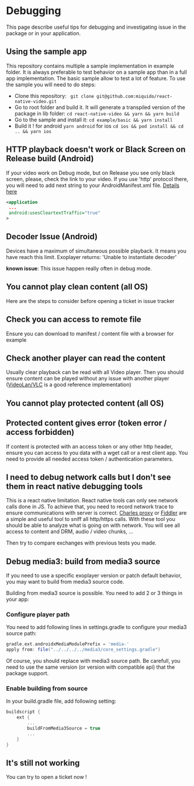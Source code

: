 # Debugging

This page describe useful tips for debugging and investigating issue in the package or in your application.

## Using the sample app
This repository contains multiple a sample implementation in example folder.
It is always preferable to test behavior on a sample app than in a full app implementation.
The basic sample allow to test a lot of feature.
To use the sample you will need to do steps:
- Clone this repository:  ``` git clone git@github.com:miquido/react-native-video.git```
- Go to root folder and build it. It will generate a transpiled version of the package in lib folder: ```cd react-native-video && yarn && yarn build```
- Go to the sample and install it: ```cd example/basic && yarn install```
- Build it ! for android ```yarn android``` for ios ```cd ios && pod install && cd .. && yarn ios``` 


## HTTP playback doesn't work or  Black Screen on Release build (Android)
If your video work on Debug mode, but on Release you see only black screen, please, check the link to your video. If you use 'http' protocol there, you will need to add next string to your AndroidManifest.xml file. [Details here](https://developer.android.com/guide/topics/manifest/application-element#usesCleartextTraffic)

```xml
<application
 ...
 android:usesCleartextTraffic="true"
>
```

## Decoder Issue (Android)

Devices have a maximum of simultaneous possible playback. It means you have reach this limit. Exoplayer returns: 'Unable to instantiate decoder'

**known issue**: This issue happen really often in debug mode.

## You cannot play clean content (all OS)

Here are the steps to consider before opening a ticket in issue tracker

## Check you can access to remote file

Ensure you can download to manifest / content file with a browser for example

## Check another player can read the content

Usually clear playback can be read with all Video player. Then you should ensure content can be played without any issue with another player ([VideoLan/VLC](https://www.videolan.org/vlc/) is a good reference implementation)

## You cannot play protected content (all OS)

## Protected content gives error (token error / access forbidden) 

If content is protected with an access token or any other http header, ensure you can access to you data with a wget call or a rest client app. You need to provide all needed access token / authentication parameters.

## I need to debug network calls but I don't see them in react native debugging tools

This is a react native limitation. React native tools can only see network calls done in JS.
To achieve that, you need to record network trace to ensure communications with server is correct.
[Charles proxy](https://www.charlesproxy.com/) or [Fiddler](https://www.telerik.com/fiddler) are a simple and useful tool to sniff all http/https calls.
With these tool you should be able to analyze what is going on with network. You will see all access to content and DRM, audio / video chunks, ...

Then try to compare exchanges with previous tests you made.

## Debug media3: build from media3 source

If you need to use a specific exoplayer version or patch default behavior, you may want to build from media3 source code.

Building from media3 source is possible. You need to add 2 or 3 things in your app:

### Configure player path

You need to add following lines in settings.gradle to configure your media3 source path:

```gradle
gradle.ext.androidxMediaModulePrefix = 'media-'
apply from: file("../../../../media3/core_settings.gradle")
````

Of course, you should replace with media3 source path. Be carefull, you need to use the same version (or version with compatible api) that the package support.

### Enable building from source
In your build.gradle file, add following setting:

```gradle
buildscript {
    ext {
        ...
        buildFromMedia3Source = true
        ...
    }
}
```

## It's still not working

You can try to open a ticket now !
